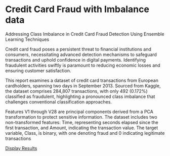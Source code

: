 # Credit Card Fraud with Imbalance data
Addressing Class Imbalance in Credit Card Fraud Detection Using Ensemble Learning Techniques

Credit card fraud poses a persistent threat to financial institutions and consumers, necessitating advanced detection mechanisms to safeguard transactions and uphold confidence in digital payments. Identifying fraudulent activities swiftly is paramount to reducing economic losses and ensuring customer satisfaction.

This report examines a dataset of credit card transactions from European cardholders, spanning two days in September 2013. Sourced from Kaggle, the dataset comprises 284,807 transactions, with only 492 (0.172%) classified as fraudulent, highlighting a pronounced class imbalance that challenges conventional classification approaches.

Features V1 through V28 are principal components derived from a PCA transformation to protect sensitive information. The dataset includes two non-transformed features: Time, representing seconds elapsed since the first transaction, and Amount, indicating the transaction value. The target variable, Class, is binary, with one denoting fraud and 0 indicating legitimate transactions

[Display Results](Credit_Card.html)

